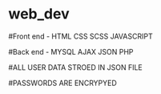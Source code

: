 # web_dev

#Front end - HTML CSS SCSS JAVASCRIPT 

#Back end - MYSQL AJAX JSON PHP 

#ALL USER DATA STROED IN JSON FILE

#PASSWORDS ARE ENCRYPYED
